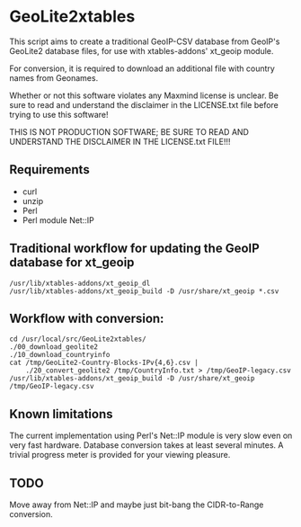 # GeoLite2xtables

This script aims to create a traditional GeoIP-CSV database from GeoIP's
GeoLite2 database files, for use with xtables-addons' xt_geoip module.

For conversion, it is required to download an additional file with country
names from Geonames.

Whether or not this software violates any Maxmind license is unclear. Be sure
to read and understand the disclaimer in the LICENSE.txt file before trying
to use this software!

THIS IS NOT PRODUCTION SOFTWARE; BE SURE TO READ AND UNDERSTAND THE DISCLAIMER
IN THE LICENSE.txt FILE!!!

## Requirements

* curl
* unzip
* Perl
* Perl module Net::IP

## Traditional workflow for updating the GeoIP database for xt_geoip

```
/usr/lib/xtables-addons/xt_geoip_dl
/usr/lib/xtables-addons/xt_geoip_build -D /usr/share/xt_geoip *.csv
```

## Workflow with conversion:

```
cd /usr/local/src/GeoLite2xtables/
./00_download_geolite2
./10_download_countryinfo
cat /tmp/GeoLite2-Country-Blocks-IPv{4,6}.csv |
	./20_convert_geolite2 /tmp/CountryInfo.txt > /tmp/GeoIP-legacy.csv
/usr/lib/xtables-addons/xt_geoip_build -D /usr/share/xt_geoip /tmp/GeoIP-legacy.csv
```

## Known limitations

The current implementation using Perl's Net::IP module is very slow even on
very fast hardware. Database conversion takes at least several minutes. 
A trivial progress meter is provided for your viewing pleasure. 

## TODO

Move away from Net::IP and maybe just bit-bang the CIDR-to-Range conversion.
